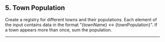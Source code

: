 ## 5. Town Population
Create a registry for different towns and their populations. Each element of the input contains data in the format "{townName} <-> {townPopulation}". If a town appears more than once, sum the population.

---
